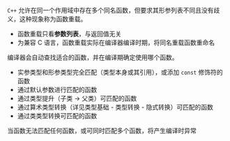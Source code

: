 `C++` 允许在同一个作用域中存在多个同名函数，但要求其形参列表不同且没有歧义，这种现象称为函数重载。
* 函数重载只看**参数列表**，与返回值无关
* 为兼容 C 语言，函数重载实际在编译器编译时期，将同名重载函数重命名

编译器会自动查找适合的函数，并在编译期确定使用哪个函数。
* 实参类型和形参类型完全匹配（类型本身或其引用），或添加 `const` 修饰符的函数
* 通过默认参数进行匹配的函数
* 通过类型提升（子类 -> 父类）可匹配的函数
* 通过算术类型转换（详见类型基础 - 类型转换 - 隐式转换）可匹配的函数
* 通过类类型转换可匹配的函数

当函数无法匹配任何函数，或可同时匹配多个函数，将产生编译时异常
